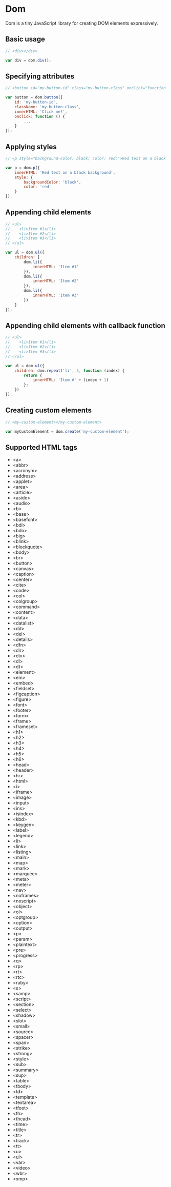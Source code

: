 # Dom
Dom is a tiny JavaScript library for creating DOM elements expressively.

## Basic usage
```js
// <div></div>

var div = dom.div();
```

## Specifying attributes
```js
// <button id="my-button-id" class="my-button-class" onclick="function () { ... }">Click me!</button>

var button = dom.button({
    id: 'my-button-id',
    className: 'my-button-class',
    innerHTML: 'Click me!',
    onclick: function () {
        ...
    }
});
```

## Applying styles
```js
// <p style="background-color: black; color: red;">Red text on a black background</p>

var p = dom.p({
    innerHTML: 'Red text on a black background',
    style: {
        backgroundColor: 'black',
        color: 'red'
    }
});
```

## Appending child elements
```js
// <ul>
//    <li>Item #1</li>
//    <li>Item #2</li>
//    <li>Item #3</li>
// </ul>

var ul = dom.ul({
    children: [
        dom.li({
            innerHTML: 'Item #1'
        }),
        dom.li({
            innerHTML: 'Item #2'
        }),
        dom.li({
            innerHTML: 'Item #3'
        })
    ]
});
```

## Appending child elements with callback function
```js
// <ul>
//    <li>Item #1</li>
//    <li>Item #2</li>
//    <li>Item #3</li>
// </ul>

var ul = dom.ul({
    children: dom.repeat('li', 3, function (index) {
        return {
            innerHTML: 'Item #' + (index + 1)
        };
    })
});
```

## Creating custom elements
```js
// <my-custom-element></my-custom-element>

var myCustomElement = dom.create('my-custom-element');
```

## Supported HTML tags
* &lt;a&gt;
* &lt;abbr&gt;
* &lt;acronym&gt;
* &lt;address&gt;
* &lt;applet&gt;
* &lt;area&gt;
* &lt;article&gt;
* &lt;aside&gt;
* &lt;audio&gt;
* &lt;b&gt;
* &lt;base&gt;
* &lt;basefont&gt;
* &lt;bdi&gt;
* &lt;bdo&gt;
* &lt;big&gt;
* &lt;blink&gt;
* &lt;blockquote&gt;
* &lt;body&gt;
* &lt;br&gt;
* &lt;button&gt;
* &lt;canvas&gt;
* &lt;caption&gt;
* &lt;center&gt;
* &lt;cite&gt;
* &lt;code&gt;
* &lt;col&gt;
* &lt;colgroup&gt;
* &lt;command&gt;
* &lt;content&gt;
* &lt;data&gt;
* &lt;datalist&gt;
* &lt;dd&gt;
* &lt;del&gt;
* &lt;details&gt;
* &lt;dfn&gt;
* &lt;dir&gt;
* &lt;div&gt;
* &lt;dl&gt;
* &lt;dt&gt;
* &lt;element&gt;
* &lt;em&gt;
* &lt;embed&gt;
* &lt;fieldset&gt;
* &lt;figcaption&gt;
* &lt;figure&gt;
* &lt;font&gt;
* &lt;footer&gt;
* &lt;form&gt;
* &lt;frame&gt;
* &lt;frameset&gt;
* &lt;h1&gt;
* &lt;h2&gt;
* &lt;h3&gt;
* &lt;h4&gt;
* &lt;h5&gt;
* &lt;h6&gt;
* &lt;head&gt;
* &lt;header&gt;
* &lt;hr&gt;
* &lt;html&gt;
* &lt;i&gt;
* &lt;iframe&gt;
* &lt;image&gt;
* &lt;input&gt;
* &lt;ins&gt;
* &lt;isindex&gt;
* &lt;kbd&gt;
* &lt;keygen&gt;
* &lt;label&gt;
* &lt;legend&gt;
* &lt;li&gt;
* &lt;link&gt;
* &lt;listing&gt;
* &lt;main&gt;
* &lt;map&gt;
* &lt;mark&gt;
* &lt;marquee&gt;
* &lt;meta&gt;
* &lt;meter&gt;
* &lt;nav&gt;
* &lt;noframes&gt;
* &lt;noscript&gt;
* &lt;object&gt;
* &lt;ol&gt;
* &lt;optgroup&gt;
* &lt;option&gt;
* &lt;output&gt;
* &lt;p&gt;
* &lt;param&gt;
* &lt;plaintext&gt;
* &lt;pre&gt;
* &lt;progress&gt;
* &lt;q&gt;
* &lt;rp&gt;
* &lt;rt&gt;
* &lt;rtc&gt;
* &lt;ruby&gt;
* &lt;s&gt;
* &lt;samp&gt;
* &lt;script&gt;
* &lt;section&gt;
* &lt;select&gt;
* &lt;shadow&gt;
* &lt;slot&gt;
* &lt;small&gt;
* &lt;source&gt;
* &lt;spacer&gt;
* &lt;span&gt;
* &lt;strike&gt;
* &lt;strong&gt;
* &lt;style&gt;
* &lt;sub&gt;
* &lt;summary&gt;
* &lt;sup&gt;
* &lt;table&gt;
* &lt;tbody&gt;
* &lt;td&gt;
* &lt;template&gt;
* &lt;textarea&gt;
* &lt;tfoot&gt;
* &lt;th&gt;
* &lt;thead&gt;
* &lt;time&gt;
* &lt;title&gt;
* &lt;tr&gt;
* &lt;track&gt;
* &lt;tt&gt;
* &lt;u&gt;
* &lt;ul&gt;
* &lt;var&gt;
* &lt;video&gt;
* &lt;wbr&gt;
* &lt;xmp&gt;
